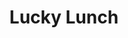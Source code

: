 ---
templateKey: blog-post
featuredpost: false
featuredimage: /assets/Lucky_Lunch.png
title: Lucky Lunch
description: Cooking
testfield: 408
---